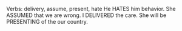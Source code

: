 Verbs: delivery, assume, present, hate
He HATES him behavior.
She ASSUMED that we are wrong.
I DELIVERED the care.
She will be PRESENTING of the our country.
